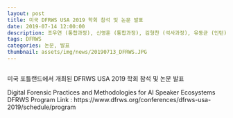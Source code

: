 ```yaml
---
layout: post
title: 미국 DFRWS USA 2019 학회 참석 및 논문 발표
date: 2019-07-14 12:00:00
description: 조우연 (통합과정), 신영훈 (통합과정), 김형찬 (석사과정), 유동균 (인턴), 김성범 (인턴)
tags: DFRWS
categories: 논문, 발표
thumbnail: assets/img/news/20190713_DFRWS.JPG
---
```


<img class="img-responsive img-centered" src="img/news/20190713_DFRWS_2.JPG" alt="">
<p>미국 포틀랜드에서 개최된 DFRWS USA 2019 학회 참석 및 논문 발표</p>
<p>Digital Forensic Practices and Methodologies for AI Speaker Ecosystems
    <br>DFRWS Program Link : https://www.dfrws.org/conferences/dfrws-usa-2019/schedule/program</p>